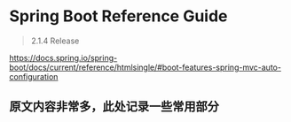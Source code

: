 # Spring Boot Reference Guide

> 2.1.4 Release

https://docs.spring.io/spring-boot/docs/current/reference/htmlsingle/#boot-features-spring-mvc-auto-configuration

## 原文内容非常多，此处记录一些常用部分
